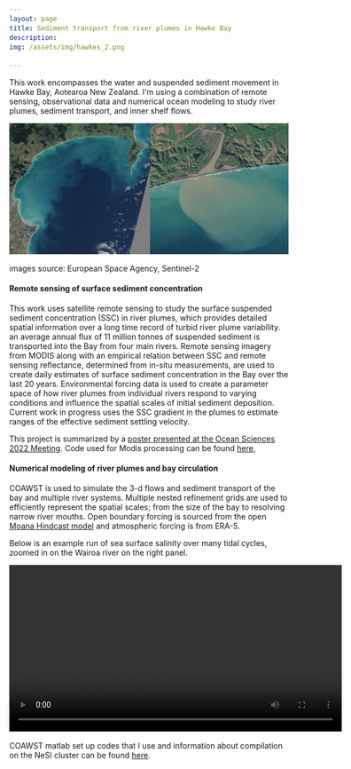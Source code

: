 ```yaml
---
layout: page
title: Sediment transport from river plumes in Hawke Bay
description: 
img: /assets/img/hawkes_2.png

---
```

This work encompasses the water and suspended sediment movement in Hawke Bay, Aotearoa New Zealand. I'm using a combination of remote sensing, observational data and numerical ocean modeling to study river plumes, sediment transport, and inner shelf flows.

<img src="/assets/img/s2_plume.png" alt="ex" width="900"/>

images source: European Space Agency, Sentinel-2

#### **Remote sensing of surface sediment concentration**

This work uses satellite remote sensing to study the surface suspended sediment concentration (SSC) in river plumes, which provides detailed spatial information over a long time record of turbid river plume variability. an average annual flux of 11 million tonnes of suspended sediment is transported into the Bay from four main rivers. Remote sensing imagery from MODIS along with an empirical relation between SSC and remote sensing reflectance, determined from in-situ measurements, are used to create daily estimates of surface sediment concentration in the Bay over the last 20 years. Environmental forcing data is used to create a parameter space of how river plumes from individual rivers respond to varying conditions and influence the spatial scales of initial sediment deposition. Current work in  progress uses the SSC gradient in the plumes to estimate ranges of the effective sediment settling velocity. 

This project is summarized by a [poster presented at the Ocean Sciences 2022 Meeting](/assets/pdf/tconroy_osm_2022.pdf). Code used for Modis processing can be found [here](https://github.com/tedconroy/modis-remote-sensing), 

#### **Numerical modeling of river plumes and bay circulation**
COAWST is used to simulate the 3-d flows and sediment transport of the bay and multiple river systems. Multiple nested refinement grids are used to efficiently represent the spatial scales; from the size of the bay to resolving narrow river mouths. Open boundary forcing is sourced from the open [Moana Hindcast model](https://www.moanaproject.org/hindcast) and atmospheric forcing is from ERA-5. 

Below is an example run of sea surface salinity over many tidal cycles, zoomed in on the Wairoa river on the right panel.

<video width="600" controls>
  <source src="/assets/img/coawst_sss.m4v" type="video/mp4">
</video>

COAWST matlab set up codes that I use and information about compilation on the NeSI cluster can be found [here](https://github.com/tedconroy/ocean-model-codes/tree/master/coawst).
